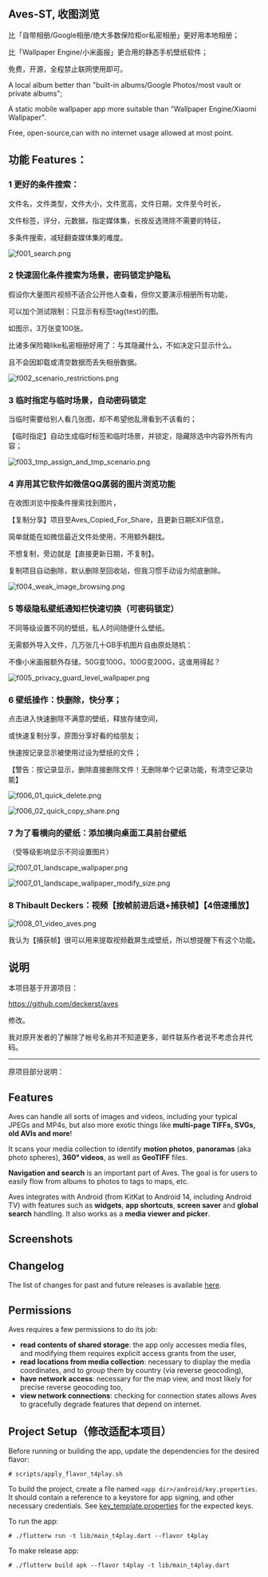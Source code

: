 ## Aves-ST, 收图浏览

比「自带相册/Google相册/绝大多数保险柜or私密相册」更好用本地相册；

比「Wallpaper Engine/小米画报」更合用的静态手机壁纸软件；

免费，开源，全程禁止联网使用即可。

A local album better than "built-in albums/Google Photos/most vault or private albums";

A static mobile wallpaper app more suitable than "Wallpaper Engine/Xiaomi Wallpaper".

Free, open-source,can with no internet usage allowed at most point.


## 功能 Features：

### 1 更好的条件搜索：
文件名，文件类型，文件大小，文件宽高，文件日期，文件至今时长，

文件标签，评分，元数据，指定媒体集，长按反选筛除不需要的特征，

多条件搜索，减轻翻查媒体集的难度。

![f001_search.png](snap%2Fmain_feature_pic%2Ff001_search.png)


### 2 快速固化条件搜索为场景，密码锁定护隐私
假设你大量图片视频不适合公开他人查看，但你又要演示相册所有功能，

可以加个测试限制：只显示有标签tag{test}的图。

如图示，3万张变100张。

比诸多保险箱like私密相册好用了：与其隐藏什么，不如决定只显示什么。

且不会因卸载或清空数据而丢失相册数据。

![f002_scenario_restrictions.png](snap%2Fmain_feature_pic%2Ff002_scenario_restrictions.png)


### 3 临时指定与临时场景，自动密码锁定

当临时需要给别人看几张图，却不希望他乱滑看到不该看的；

【临时指定】自动生成临时标签和临时场景，并锁定，隐藏除选中内容外所有内容；

![f003_tmp_assign_and_tmp_scenario.png](snap%2Fmain_feature_pic%2Ff003_tmp_assign_and_tmp_scenario.png)


### 4 弃用其它软件如微信QQ孱弱的图片浏览功能

在收图浏览中按条件搜索找到图片，

【复制分享】项目至Aves_Copied_For_Share，且更新日期EXIF信息，

简单就能在如微信最近文件处使用，不用额外翻找。

不想复制，旁边就是【直接更新日期，不复制】。

复制项目自动删除，默认删除至回收站，但我习惯手动设为彻底删除。

![f004_weak_image_browsing.png](snap%2Fmain_feature_pic%2Ff004_weak_image_browsing.png)


### 5 等级隐私壁纸通知栏快速切换（可密码锁定）

不同等级设置不同的壁纸，私人时间随便什么壁纸。

无需额外导入文件，几万张几十GB手机图片自由原处随机：

不像小米画报额外存储，50G变100G，100G变200G，这谁用得起？

![f005_privacy_guard_level_wallpaper.png](snap%2Fmain_feature_pic%2Ff005_privacy_guard_level_wallpaper.png)

### 6 壁纸操作：快删除，快分享；

点击进入快速删除不满意的壁纸，释放存储空间，

或快速复制分享，原图分享好看的给朋友；

快速按记录显示被使用过设为壁纸的文件；

【警告：按记录显示，删除直接删除文件！无删除单个记录功能，有清空记录功能】

![f006_01_quick_delete.png](snap%2Fmain_feature_pic%2Ff006_01_quick_delete.png)

![f006_02_quick_copy_share.png](snap%2Fmain_feature_pic%2Ff006_02_quick_copy_share.png)

### 7 为了看横向的壁纸：添加横向桌面工具前台壁纸

（受等级影响显示不同设置图片）

![f007_01_landscape_wallpaper.png](snap%2Fmain_feature_pic%2Ff007_01_landscape_wallpaper.png)

![f007_01_landscape_wallpaper_modify_size.png](snap%2Fmain_feature_pic%2Ff007_01_landscape_wallpaper_modify_size.png)

### 8 Thibault Deckers：视频【按帧前进后退+捕获帧】【4倍速播放】

![f008_01_video_aves.png](snap%2Fmain_feature_pic%2Ff008_01_video_aves.png)

我认为【捕获帧】很可以用来提取视频截屏生成壁纸，所以想提醒下有这个功能。




## 说明

本项目基于开源项目：

https://github.com/deckerst/aves

修改。

我对原开发者的了解除了帐号名称并不知道更多，邮件联系作者说不考虑合并代码。


-----------------------------------
原项目部分说明：

## Features

Aves can handle all sorts of images and videos, including your typical JPEGs and MP4s, but also more exotic things like **multi-page TIFFs, SVGs, old AVIs and more**!

It scans your media collection to identify **motion photos**, **panoramas** (aka photo spheres), **360° videos**, as well as **GeoTIFF** files.

**Navigation and search** is an important part of Aves. The goal is for users to easily flow from albums to photos to tags to maps, etc.

Aves integrates with Android (from KitKat to Android 14, including Android TV) with features such as **widgets**, **app shortcuts**, **screen saver** and **global search** handling. It also works as a **media viewer and picker**.

## Screenshots


## Changelog

The list of changes for past and future releases is available [here](https://github.com/deckerst/aves/blob/develop/CHANGELOG.md).

## Permissions

Aves requires a few permissions to do its job:
- **read contents of shared storage**: the app only accesses media files, and modifying them requires explicit access grants from the user,
- **read locations from media collection**: necessary to display the media coordinates, and to group them by country (via reverse geocoding),
- **have network access**: necessary for the map view, and most likely for precise reverse geocoding too,
- **view network connections**: checking for connection states allows Aves to gracefully degrade features that depend on internet.


## Project Setup（修改适配本项目）

Before running or building the app, update the dependencies for the desired flavor:
```
# scripts/apply_flavor_t4play.sh
```

To build the project, create a file named `<app dir>/android/key.properties`. It should contain a reference to a keystore for app signing, and other necessary credentials. See [key_template.properties](https://github.com/deckerst/aves/blob/develop/android/key_template.properties) for the expected keys.

To run the app:
```
# ./flutterw run -t lib/main_t4play.dart --flavor t4play
```
To make release app:
```
# ./flutterw build apk --flavor t4play -t lib/main_t4play.dart
```

[Version badge]: https://img.shields.io/github/v/release/deckerst/aves?include_prereleases&sort=semver
[Build badge]: https://img.shields.io/github/actions/workflow/status/deckerst/aves/quality-check.yml?branch=develop

